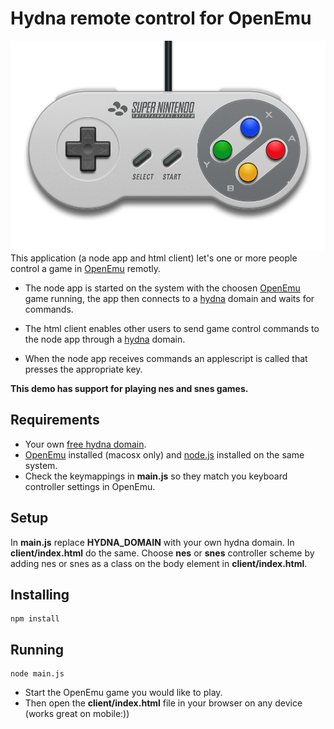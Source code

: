 # Hydna remote control for OpenEmu #
![Controller](/client/images/controller.png)
This application (a node app and html client) let's one or more people control a game in [OpenEmu](http://openemu.org) remotly.

* The node app is started on the system with the choosen [OpenEmu](http://openemu.org) game running, the app then connects to a [hydna](https://www.hydna.com) domain and waits for commands.

* The html client enables other users to send game control commands to the node app through a [hydna](http://www.hydna.com) domain.

* When the node app receives commands an applescript is called that presses the appropriate key.

**This demo has support for playing nes and snes games.**

## Requirements ##

* Your own [free hydna domain](http://www.hydna.com).
* [OpenEmu](http://openemu.org) installed (macosx only) and [node.js](http://nodejs.org) installed on the same system.
* Check the keymappings in **main.js** so they match you keyboard controller settings in OpenEmu.

## Setup ##

In **main.js** replace **HYDNA_DOMAIN** with your own hydna domain. In **client/index.html** do the same. Choose **nes** or **snes** controller scheme by adding nes or snes as a class on the body element in **client/index.html**.

## Installing ##

    npm install

## Running ##

    node main.js

* Start the OpenEmu game you would like to play.
* Then open the **client/index.html** file in your browser on any device (works great on mobile:))



